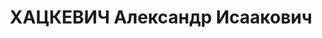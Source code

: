 ---
title: ХАЦКЕВИЧ Александр Исаакович
description: 'Род. 16.01.1895, Белоруссия, Борисовский р-н, д. Новоселки [?], белорус,
  из крестьян, обр.: среднее, член/канд. в члены ВКП(б). Проживал: Москва, Длм правительства.
  Секретарь, Совет Национальностей ВЦИК СССР

  Арестован 25.07.1937. Обв. по ст. 63-1а, 69, 70, 76 - шпионаж в пользу польской
  разведки. Приговор: судебный орган, 24.11.1937 – ВМН с конфискацией имущества.

  Реабилитирован ВК ВС СССР 28.04.1956'
---